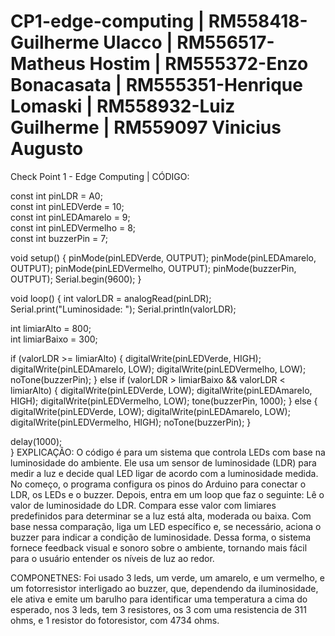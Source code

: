# CP1-edge-computing | RM558418-Guilherme Ulacco | RM556517-Matheus Hostim | RM555372-Enzo Bonacasata | RM555351-Henrique Lomaski | RM558932-Luiz Guilherme | RM559097  Vinicius Augusto
Check Point 1 - Edge Computing
 | 
CÓDIGO:

const int pinLDR = A0;  
const int pinLEDVerde = 10;  
const int pinLEDAmarelo = 9;  
const int pinLEDVermelho = 8;  
const int buzzerPin = 7; 

void setup() {
  pinMode(pinLEDVerde, OUTPUT);
  pinMode(pinLEDAmarelo, OUTPUT);
  pinMode(pinLEDVermelho, OUTPUT);
  pinMode(buzzerPin, OUTPUT);
  Serial.begin(9600);
}

void loop() {
  int valorLDR = analogRead(pinLDR); 
  Serial.print("Luminosidade: ");
  Serial.println(valorLDR);

  int limiarAlto = 800;  
  int limiarBaixo = 300;  

  if (valorLDR >= limiarAlto) {
    digitalWrite(pinLEDVerde, HIGH);
    digitalWrite(pinLEDAmarelo, LOW);
    digitalWrite(pinLEDVermelho, LOW);
    noTone(buzzerPin);
  } else if (valorLDR > limiarBaixo && valorLDR < limiarAlto) {
    digitalWrite(pinLEDVerde, LOW);
    digitalWrite(pinLEDAmarelo, HIGH);
    digitalWrite(pinLEDVermelho, LOW);
    tone(buzzerPin, 1000);
  } else {
    digitalWrite(pinLEDVerde, LOW);
    digitalWrite(pinLEDAmarelo, LOW);
    digitalWrite(pinLEDVermelho, HIGH);
    noTone(buzzerPin);
  }

  delay(1000);  
}
EXPLICAÇÃO:
O código é para um sistema que controla LEDs com base na luminosidade do ambiente. Ele usa um sensor de luminosidade (LDR) para medir a luz e decide qual LED ligar de acordo com a luminosidade medida.
No começo, o programa configura os pinos do Arduino para conectar o LDR, os LEDs e o buzzer. Depois, entra em um loop que faz o seguinte:
Lê o valor de luminosidade do LDR.
Compara esse valor com limiares predefinidos para determinar se a luz está alta, moderada ou baixa.
Com base nessa comparação, liga um LED específico e, se necessário, aciona o buzzer para indicar a condição de luminosidade.
Dessa forma, o sistema fornece feedback visual e sonoro sobre o ambiente, tornando mais fácil para o usuário entender os níveis de luz ao redor.

COMPONETNES:
Foi usado 3 leds, um verde, um amarelo, e um vermelho, e um fotorresistor interligado ao buzzer, que, dependendo da iluminosidade, ele ativa e emite um barulho para identificar uma temperatura a cima do esperado, nos 3 leds, tem 3 resistores, os 3 com uma resistencia de 311 ohms, e  1 resistor do fotoresistor, com 4734 ohms.

